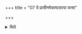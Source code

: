 +++
title = "07 ये प्राचीनमेकाष्टकाया वत्सा"

+++

<details><summary>थिते</summary>

7. He gives the first born out of the calves born before the Ekāṣṭakā (eighth day in the black-fortnight of the Māgha month); at the time of the (Āgrayaṇeṣṭi of) Śyāmāka(-grains) he gives a cloth.  


[^1]: As a sacrificial gift.
</details>

